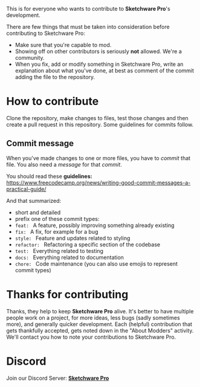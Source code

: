 This is for everyone who wants to contribute to **Sketchware Pro**'s development.

There are few things that must be taken into consideration before contributing to Sketchware Pro:

 - Make sure that you're capable to mod.
 - Showing off on other contributors is seriously **not** allowed. We're a community.
 - When you fix, add or modify something in Sketchware Pro, write an explanation about what you've done, at best as comment of the commit adding the file to the repository.

# How to contribute
Clone the repository, make changes to files, test those changes and then create a pull request in this repository. Some guidelines for commits follow.

## Commit message
When you've made changes to one or more files, you have to *commit* that file. You also need a *message* for that *commit*.

You should read these **guidelines:** https://www.freecodecamp.org/news/writing-good-commit-messages-a-practical-guide/

And that summarized:
 - short and detailed
 - prefix one of these commit types:
  - `feat: ` A feature, possibly improving something already existing
  - `fix: ` A fix, for example for a bug
  - `style: ` Feature and updates related to styling
  - `refactor: ` Refactoring a specific section of the codebase
  - `test: ` Everything related to testing
  - `docs: ` Everything related to documentation
  - `chore: ` Code maintenance (you can also use emojis to represent commit types)

# Thanks for contributing
Thanks, they help to keep **Sketchware Pro** alive. It's better to have multiple people work on a project, for more ideas, less bugs
(sadly sometimes more), and generally quicker development. Each (helpful) contribution that gets thankfully accepted,
gets noted down in the "About Modders" activity. We'll contact you how to note your contributions to Sketchware Pro.

# Discord
Join our Discord Server: [**Sketchware Pro**](https://discord.com/invite/p7D5Nt687K)
